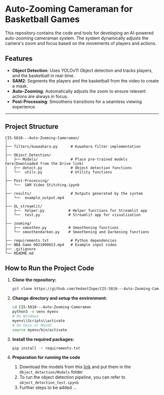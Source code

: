 # Auto-Zooming Cameraman for Basketball Games

This repository contains the code and tools for developing an AI-powered auto-zooming cameraman system. The system dynamically adjusts the camera's zoom and focus based on the movements of players and actions.

## Features
- **Object Detection**: Uses YOLOv11 Object detection and tracks players, and the basketball in real-time.
- **SAM2**: Segments the players and the basketball from the video to create a mask.
- **Auto-Zooming**: Automatically adjusts the zoom to ensure relevant actions are always in focus.
- **Post-Processing**: Smoothens transitions for a seamless viewing experience.

---

## Project Structure

```plaintext
CIS-5810---Auto-Zooming-Cameraman/
│
├── filters/kuwaahara.py      # Kuwahara filter implementation
│
├── Object_Detection/
│   ├── Models/               # Place pre-trained models here(Downloaded from the Drive link)
│   ├── detect.py             # Object detection functions
│   └──  utils.py             # Utility functions
│
├── Post-Processing/
│   └──  SAM Video Stitching.ipynb
│
├── results/                  # Outputs generated by the system
│   └──  example_output.mp4
│
├── UL_streamlit/
│   ├──  helper.py           # Helper functions for Streamlit app
│   └──  test.py             # Streamlit app for visualization
│
├── zooming/
│   ├── smoothen.py          # Smoothening functions
│   └── smoothendarken.py    # Smoothening and Darkening functions
│
├── requirements.txt          # Python dependencies
├── NBA Game 0021800013.mp4   # Example input video
├── .gitignore
└── README.md
```

## How to Run the Project Code

1. **Clone the repository:**
   ```bash
   git clone https://github.com/VedantZope/CIS-5810---Auto-Zooming-Cameraman.git
   ```

2.	**Change directory and setup the environment:**
      ```bash
      cd CIS-5810---Auto-Zooming-Cameraman
      python3 -m venv myenv
      # On Windows
      myenv\\Scripts\\activate
      # On Unix or MacOS
      source myenv/bin/activate
      ```

3.	**Install the required packages:**
      ```bash
      pip install -r requirements.txt
      ```

4. **Preparation for running the code**
   1.	Download the models from this [link](https://drive.google.com/drive/folders/1e8UovqbuMkoAPPLNhB0fauBhtbLcw3yv?usp=sharing) and put them in the ```Object_detection/Models``` folder
   2. To run the object detection pipeline, you can refer to ```object_detection_test.ipynb```
   3. Further steps to be added ...
